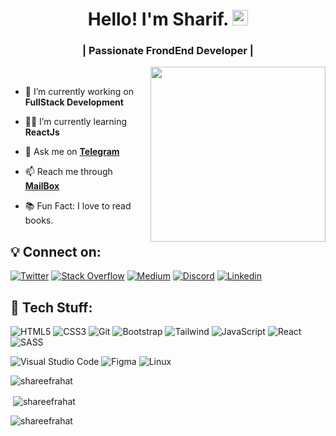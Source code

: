 <h1 align="center">Hello! I'm Sharif. <img src="https://media.giphy.com/media/hvRJCLFzcasrR4ia7z/giphy.gif" width="25px"></h1>
<h3 align="center">| Passionate FrondEnd Developer |</h3>
<img align="right" src="https://media4.giphy.com/media/f6hnhHkks8bk4jwjh3/giphy.gif" width="280px"/>

<br>

- 🎯  I’m currently working on **FullStack Development**

- 👨‍💻  I’m currently learning **ReactJs**

- 💬  Ask me on **<a href="https://t.me/shareefrahat">Telegram</a>**

- 📫  Reach me through **<a href="mailto:sharifmrahat@gmail.com">MailBox</a>**

- 📚  Fun Fact: I love to read books.

## 💡 Connect on:
[![Twitter](https://img.shields.io/badge/Twitter-1DA1F2?style=for-the-badge&logo=twitter&logoColor=white)](https://twitter.com/ShareefRahat)
[![Stack Overflow](https://img.shields.io/badge/Stack_Overflow-FE7A16?style=for-the-badge&logo=stack-overflow&logoColor=white)](https://stackoverflow.com/users/story/17617291)
[![Medium](https://img.shields.io/badge/Medium-12100E?style=for-the-badge&logo=medium&logoColor=white)](https://medium.com/@shareefrahat)
[![Discord](https://img.shields.io/badge/Discord-7289DA?style=for-the-badge&logo=discord&logoColor=white)](https://discord.com)
[![Linkedin](https://img.shields.io/badge/LinkedIn-0077B5?style=for-the-badge&logo=linkedin&logoColor=white)](https://www.linkedin.com/in/shareefrahat)

## 🚀 Tech Stuff:
![HTML5](https://img.shields.io/badge/HTML-E34C26?style=for-the-badge&logo=html5&logoColor=white)
![CSS3](https://img.shields.io/badge/CSS-1d81c0?style=for-the-badge&logo=css3&logoColor=white)
![Git](https://img.shields.io/badge/Git-F05032?style=for-the-badge&logo=git&logoColor=white)
![Bootstrap](https://img.shields.io/badge/Boostrap-7511f6?style=for-the-badge&logo=bootstrap&logoColor=white)
![Tailwind](https://img.shields.io/badge/Tailwind-0a9eb5?style=for-the-badge&logo=tailwindcss&logoColor=white)
![JavaScript](https://img.shields.io/badge/JavaScript-F7DF1E?style=for-the-badge&logo=javascript&logoColor=black)
![React](https://img.shields.io/badge/React-20232A?style=for-the-badge&logo=react&logoColor=61DAFB)
![SASS](https://img.shields.io/badge/Sass-CC6699?style=for-the-badge&logo=sass&logoColor=white)
<!-- ![Nodejs](https://img.shields.io/badge/Node.js-339933?style=for-the-badge&logo=nodedotjs&logoColor=white) -->
<!-- ![Firebase](https://img.shields.io/badge/firebase-f5820d?style=for-the-badge&logo=firebase&logoColor=white) -->
<!-- ![MongoDB](https://img.shields.io/badge/MongoDB-4EA94B?style=for-the-badge&logo=mongodb&logoColor=white) -->
<!-- ![Heroku](https://img.shields.io/badge/Heroku-430098?style=for-the-badge&logo=heroku&logoColor=white) -->
![Visual Studio Code](https://img.shields.io/badge/Visual_Studio_Code-0078D4?style=for-the-badge&logo=visual%20studio%20code&logoColor=white)
![Figma](https://img.shields.io/badge/Figma-ff4757?style=for-the-badge&logo=figma&logoColor=white)
![Linux](https://img.shields.io/badge/Linux-833471?style=for-the-badge&logo=ubuntu&logoColor=white)

<p><img align="left" src="https://github-readme-stats.vercel.app/api/top-langs?username=shareefrahat&show_icons=true&locale=en&layout=compact" alt="shareefrahat" /></p>
<br>
<p>&nbsp;<img align="center" src="https://github-readme-stats.vercel.app/api?username=shareefrahat&show_icons=true&locale=en" alt="shareefrahat" /></p>

<p align="left"> <img src="https://komarev.com/ghpvc/?username=shareefrahat&label=Profile%20views&color=0e75b6&style=flat" alt="shareefrahat" /> </p>
